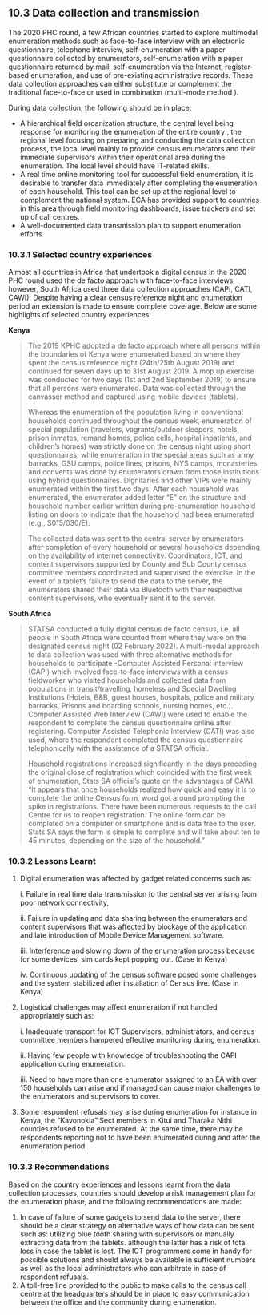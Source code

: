 ## 10.3 Data collection and transmission

The 2020 PHC round, a few African countries started to explore multimodal enumeration methods such as face-to-face interview with an electronic questionnaire, telephone interview, self-enumeration with a paper questionnaire collected by enumerators, self-enumeration with a paper questionnaire returned by mail, self-enumeration via the Internet, register-based enumeration, and use of pre-existing administrative records. These data collection approaches can either substitute or complement the traditional face-to-face or used in combination (multi-mode method ).

During data collection, the following should be in place:
-	A hierarchical field organization structure, the central level being response  for monitoring the enumeration of the entire country , the regional level focusing on preparing and conducting the data collection process, the local level mainly to provide census enumerators and their immediate supervisors within their operational area during the enumeration. The local level should have IT-related skills.
-	A real time online monitoring tool for successful field enumeration, it is desirable to transfer data immediately after completing the enumeration of each household. This tool can be set up at the regional level to complement the national system. ECA has provided support to countries in this area through field monitoring dashboards, issue trackers and set up of call centres.
-	A well-documented data transmission plan to support enumeration efforts.

### 10.3.1	Selected country experiences
Almost all countries in Africa that undertook a digital census in the 2020 PHC round used the de facto approach with face-to-face interviews, however, South Africa used three data collection approaches (CAPI, CATI, CAWI). Despite having a clear census reference night and enumeration period an extension is made to ensure complete coverage. Below are some highlights of selected country experiences:

**Kenya**

>The 2019 KPHC adopted a de facto approach where all persons within the boundaries of Kenya were enumerated based on where they spent the census reference night (24th/25th August 2019) and continued for seven days up to 31st August 2019. A mop up exercise was conducted for two days (1st and 2nd September 2019) to ensure that all persons were enumerated. Data was collected through the canvasser method and captured using mobile devices (tablets).
>
>Whereas the enumeration of the population living in conventional households continued throughout the census week, enumeration of special population (travelers, vagrants/outdoor sleepers, hotels, prison inmates, remand homes, police cells, hospital inpatients, and children’s homes) was strictly done on the census night using short questionnaires; while enumeration in the special areas such as army barracks, GSU camps, police lines, prisons, NYS camps, monasteries and convents was done by enumerators drawn from those institutions using hybrid questionnaires. Dignitaries and other VIPs were mainly enumerated within the first two days. After each household was enumerated, the enumerator added letter “E” on the structure and household number earlier written during pre-enumeration household listing on doors to indicate that the household had been enumerated (e.g., S015/030/E).
>
>The collected data was sent to the central server by enumerators after completion of every household or several households depending on the availability of internet connectivity. Coordinators, ICT, and content supervisors supported by County and Sub County census committee members coordinated and supervised the exercise.  In the event of a tablet’s failure to send the data to the server, the enumerators shared their data via Bluetooth with their respective content supervisors, who eventually sent it to the server.

**South Africa**

>STATSA conducted a fully digital census de facto census, i.e. all people in South Africa were counted from where they were on the designated census night (02 February 2022). A multi-modal approach to data collection was used with three alternative methods for households to participate -Computer Assisted Personal interview (CAPI) which involved face-to-face interviews with a census fieldworker who visited households and collected data from populations in transit/travelling, homeless and Special Dwelling Institutions (Hotels, B&B, guest houses, hospitals, police and military barracks, Prisons and boarding schools, nursing homes, etc.). Computer Assisted Web Interview (CAWI) were used to enable the respondent to complete the census questionnaire online after registering. Computer Assisted Telephonic Interview (CATI) was also used, where the respondent completed the census questionnaire telephonically with the assistance of a STATSA official. 
>
>Household registrations increased significantly in the days preceding the original close of registration which coincided with the first week of enumeration, Stats SA official’s quote on the advantages of CAWI. “It appears that once households realized how quick and easy it is to complete the online Census form, word got around prompting the spike in registrations. There have been numerous requests to the call Centre for us to reopen registration. The online form can be completed on a computer or smartphone and is data free to the user. Stats SA says the form is simple to complete and will take about ten to 45 minutes, depending on the size of the household.”

### 10.3.2	Lessons Learnt 

1.	Digital enumeration was affected by gadget related concerns such as:

    i.	Failure in real time data transmission to the central server arising from poor network connectivity,

    ii.	Failure in updating and data sharing between the enumerators and content supervisors that was affected by blockage of the application and late introduction of Mobile Device Management software.

    iii.	Interference and slowing down of the enumeration process because for some devices, sim cards kept popping out. (Case in Kenya)

  	iv.	Continuous updating of the census software posed some challenges and the system stabilized after installation of Census live. (Case in Kenya)
  	
3.	Logistical challenges may affect enumeration if not handled appropriately such as:
   
    i.	Inadequate transport for ICT Supervisors, administrators, and census committee members hampered effective monitoring during enumeration.

    ii.	Having few people with knowledge of troubleshooting the CAPI application during enumeration.

    iii.	Need to have more than one enumerator assigned to an EA with over 150 households  can arise and if managed can cause major challenges to the enumerators and supervisors to cover.
  	 
5.	Some respondent refusals may arise during enumeration for instance in Kenya, the “Kavonokia” Sect members in Kitui and Tharaka Nithi counties refused to be enumerated. At the same time, there may be respondents reporting not to have been enumerated during and after the enumeration period.  

### 10.3.3	Recommendations    
Based on the country experiences and lessons learnt from the data collection processes, countries should develop a risk management plan for the enumeration phase, and the following recommendations are made:
 
1.	In case of failure of some gadgets to send data to the server, there should be a clear strategy on alternative ways of how data can be sent such as: utilizing blue tooth sharing with supervisors or manually extracting data from the tablets. although the latter has a risk of total loss in case the tablet is lost. The ICT programmers come in handy for possible solutions and should always be available in sufficient numbers as well as the local administrators who can arbitrate in case of respondent refusals. 
2.	A toll-free line provided to the public to make calls to the census call centre at the headquarters should be in place to easy communication between the office and the community during enumeration. 
